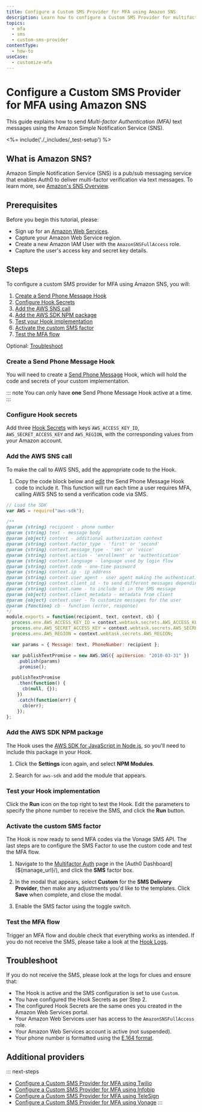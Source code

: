 ```yaml
---
title: Configure a Custom SMS Provider for MFA using Amazon SNS
description: Learn how to configure a Custom SMS Provider for multifactor authentication (MFA) using Amazon SNS.
topics:
  - mfa
  - sms
  - custom-sms-provider
contentType:
  - how-to
useCase:
  - customize-mfa
---
```

# Configure a Custom SMS Provider for MFA using Amazon SNS

This guide explains how to send <dfn data-key="multifactor-authentication">Multi-factor Authentication (MFA)</dfn> text messages using the Amazon Simple Notification Service (SNS).

<%= include('./_includes/_test-setup') %>

## What is Amazon SNS?

Amazon Simple Notification Service (SNS) is a pub/sub messaging service that enables Auth0 to deliver multi-factor verification via text messages. To learn more, see [Amazon's SNS Overview](https://aws.amazon.com/sns).

## Prerequisites

Before you begin this tutorial, please:

* Sign up for an [Amazon Web Services](https://portal.aws.amazon.com/billing/signup#/start).
* Capture your Amazon Web Service region.
* Create a new Amazon IAM User with the `AmazonSNSFullAccess` role.
* Capture the user's access key and secret key details.

## Steps

To configure a custom SMS provider for MFA using Amazon SNS, you will:

1. [Create a Send Phone Message Hook](#create-a-send-phone-message-hook)
2. [Configure Hook Secrets](#configure-hook-secrets)
3. [Add the AWS SNS call](#add-the-aws-sns-call)
4. [Add the AWS SDK NPM package](#add-the-aws-sdk-npm-package)
5. [Test your Hook implementation](#test-your-hook-implementation)
6. [Activate the custom SMS factor](#activate-the-custom-sms-factor)
7. [Test the MFA flow](#test-the-mfa-flow)

Optional: [Troubleshoot](#troubleshoot)

### Create a Send Phone Message Hook

You will need to create a [Send Phone Message](/hooks/extensibility-points/send-phone-message) Hook, which will hold the code and secrets of your custom implementation.

::: note
You can only have **one** Send Phone Message Hook active at a time.
:::

### Configure Hook secrets

Add three [Hook Secrets](/hooks/secrets/create) with keys `AWS_ACCESS_KEY_ID`, `AWS_SECRET_ACCESS_KEY` and `AWS_REGION`, with the corresponding values from your Amazon account.

### Add the AWS SNS call

To make the call to AWS SNS, add the appropriate code to the Hook.

1. Copy the code block below and [edit](/hooks/update) the Send Phone Message Hook code to include it. This function will run each time a user requires MFA, calling AWS SNS to send a verification code via SMS.

```js
// Load the SDK
var AWS = require("aws-sdk");

/**
@param {string} recipient - phone number
@param {string} text - message body
@param {object} context - additional authorization context
@param {string} context.factor_type - 'first' or 'second'
@param {string} context.message_type - 'sms' or 'voice'
@param {string} context.action - 'enrollment' or 'authentication'
@param {string} context.language - language used by login flow
@param {string} context.code - one-time password
@param {string} context.ip - ip address
@param {string} context.user_agent - user agent making the authentication request
@param {string} context.client_id - to send different messages depending on the client id
@param {string} context.name - to include it in the SMS message
@param {object} context.client_metadata - metadata from client
@param {object} context.user - To customize messages for the user
@param {function} cb - function (error, response)
*/
module.exports = function(recipient, text, context, cb) {
  process.env.AWS_ACCESS_KEY_ID = context.webtask.secrets.AWS_ACCESS_KEY_ID;
  process.env.AWS_SECRET_ACCESS_KEY = context.webtask.secrets.AWS_SECRET_ACCESS_KEY;
  process.env.AWS_REGION = context.webtask.secrets.AWS_REGION;

  var params = { Message: text, PhoneNumber: recipient };

  var publishTextPromise = new AWS.SNS({ apiVersion: "2010-03-31" })
    .publish(params)
    .promise();

  publishTextPromise
    .then(function() {
      cb(null, {});
    })
    .catch(function(err) {
      cb(err);
    });
};
```

### Add the AWS SDK NPM package

The Hook uses the [AWS SDK for JavaScript in Node.js](https://aws.amazon.com/sdk-for-node-js/), so you'll need to include this package in your Hook.

1. Click the **Settings** icon again, and select **NPM Modules**. 

2. Search for `aws-sdk` and add the module that appears.

### Test your Hook implementation

Click the **Run** icon on the top right to test the Hook. Edit the parameters to specify the phone number to receive the SMS, and click the **Run** button.

### Activate the custom SMS factor

The Hook is now ready to send MFA codes via the Vonage SMS API. The last steps are to configure the SMS Factor to use the custom code and test the MFA flow.

1. Navigate to the [Multifactor Auth](${manage_url}/#/mfa) page in the [Auth0 Dashboard](${manage_url}/), and click the **SMS** factor box.

2. In the modal that appears, select **Custom** for the **SMS Delivery Provider**, then make any adjustments you'd like to the templates. Click **Save** when complete, and close the modal.

3. Enable the SMS factor using the toggle switch.

### Test the MFA flow

Trigger an MFA flow and double check that everything works as intended. If you do not receive the SMS, please take a look at the [Hook Logs](/hooks/view-logs).

## Troubleshoot

If you do not receive the SMS, please look at the logs for clues and ensure that:

- The Hook is active and the SMS configuration is set to use `Custom`.
- You have configured the Hook Secrets as per Step 2.
- The configured Hook Secrets are the same ones you created in the Amazon Web Services portal.
- Your Amazon Web Services user has access to the `AmazonSNSFullAccess` role.
- Your Amazon Web Services account is active (not suspended).
- Your phone number is formatted using the [E.164 format](https://en.wikipedia.org/wiki/E.164).

## Additional providers

::: next-steps
* [Configure a Custom SMS Provider for MFA using Twilio](/multifactor-authentication/send-phone-message-hook-twilio)
* [Configure a Custom SMS Provider for MFA using Infobip](/multifactor-authentication/send-phone-message-hook-infobip)
* [Configure a Custom SMS Provider for MFA using TeleSign](/multifactor-authentication/send-phone-message-hook-telesign)
* [Configure a Custom SMS Provider for MFA using Vonage](/multifactor-authentication/send-phone-message-hook-vonage)
:::
